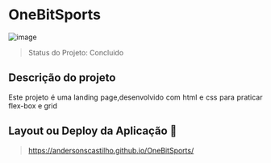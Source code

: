 # OneBitSports

![image](https://user-images.githubusercontent.com/105087327/201376022-8cabceb1-7889-449d-bdad-99cdfaca39ec.png)

<p align="center">

</p>

> Status do Projeto: Concluido

## Descrição do projeto

<p align="justify">
 Este projeto é uma landing page,desenvolvido com html e css para praticar flex-box e grid
</p>

## Layout ou Deploy da Aplicação :dash:

> https://andersonscastilho.github.io/OneBitSports/
